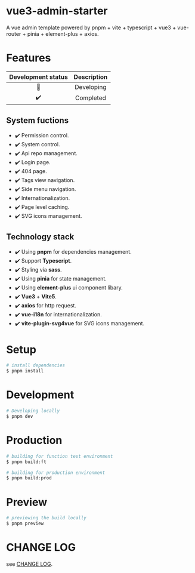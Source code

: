 # vue3-admin-starter

A vue admin template powered by pnpm + vite + typescript + vue3 + vue-router + pinia + element-plus + axios.

# Features

| Development status | Description |
| :---: | :---: |
| :construction: | Developing |
| :heavy_check_mark: | Completed |

## System fuctions

- :heavy_check_mark: Permission control.
- :heavy_check_mark: System control.
- :heavy_check_mark: Api repo management.
- :heavy_check_mark: Login page.
- :heavy_check_mark: 404 page.
- :heavy_check_mark: Tags view navigation.
- :heavy_check_mark: Side menu navigation.
- :heavy_check_mark: Internationalization.
- :heavy_check_mark: Page level caching.
- :heavy_check_mark: SVG icons management.

## Technology stack

- :heavy_check_mark: Using **pnpm** for dependencies management.
- :heavy_check_mark: Support **Typescript**.
- :heavy_check_mark: Styling via **sass**.
- :heavy_check_mark: Using **pinia** for state management.
- :heavy_check_mark: Using **element-plus** ui component libary.
- :heavy_check_mark: **Vue3** + **Vite5**.
- :heavy_check_mark: **axios** for http request.
- :heavy_check_mark: **vue-i18n** for internationalization.
- :heavy_check_mark: **vite-plugin-svg4vue** for SVG icons management.

# Setup

```bash
# install dependencies
$ pnpm install

```

# Development

```bash
# Developing locally
$ pnpm dev
```

# Production

```bash
# building for function test environment
$ pnpm build:ft

# building for production environment
$ pnpm build:prod
```

# Preview

```bash
# previewing the build locally
$ pnpm preview
```

# CHANGE LOG

see [CHANGE LOG](./CHANGELOG.md).


